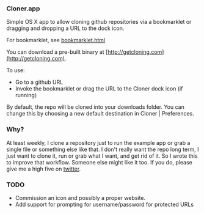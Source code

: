 ### Cloner.app

Simple OS X app to allow cloning github repositories via a bookmarklet or dragging and dropping a URL to the dock icon.

For bookmarklet, see [bookmarklet.html](https://github.com/bricooke/Cloner/blob/master/bookmarklet.html)

You can download a pre-built binary at [http://getcloning.com](http://getcloning.com).

To use:
* Go to a github URL
* Invoke the bookmarklet or drag the URL to the Cloner dock icon (if running)

By default, the repo will be cloned into your downloads folder. You can change this by choosing a new default destination in Cloner | Preferences.

### Why?

At least weekly, I clone a repository just to run the example app or grab a single file or something else like that. I don't really want the repo long term, I just want to clone it, run or grab what I want, and get rid of it. So I wrote this to improve that workflow. Someone else might like it too. If you do, please give me a high five on [twitter](http://twitter.com/bricooke).

### TODO
* Commission an icon and possibly a proper website.
* Add support for prompting for username/password for protected URLs